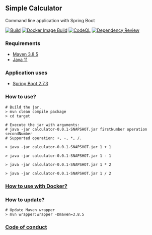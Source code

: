 ## Simple Calculator
Command line application with Spring Boot

[![Build](https://github.com/alecsandrapetruescu/calculator/actions/workflows/maven.yml/badge.svg)](https://github.com/alecsandrapetruescu/calculator/actions/workflows/maven.yml)
[![Docker Image Build](https://github.com/alecsandrapetruescu/calculator/actions/workflows/docker-image.yml/badge.svg)](https://github.com/alecsandrapetruescu/calculator/actions/workflows/docker-image.yml)
[![CodeQL](https://github.com/alecsandrapetruescu/calculator/actions/workflows/codeql.yml/badge.svg)](https://github.com/alecsandrapetruescu/calculator/actions/workflows/codeql.yml)
[![Dependency Review](https://github.com/alecsandrapetruescu/calculator/actions/workflows/dependency-review.yml/badge.svg)](https://github.com/alecsandrapetruescu/calculator/actions/workflows/dependency-review.yml)
### Requirements
- [Maven 3.8.5](https://maven.apache.org/index.html)
- [Java 11](https://openjdk.org/projects/jdk/11/)
### Application uses
- [Spring Boot 2.7.3](https://docs.spring.io/spring-boot/docs/current/reference/html/getting-started.html#getting-started.introducing-spring-boot)
### How to use?
```
# Build the jar.
> mvn clean compile package
> cd target

# Execute the jar with arguments:
# java -jar calculator-0.0.1-SNAPSHOT.jar firstNumber operation secondNumber
# Supported operation: +, -, *, /.

> java -jar calculator-0.0.1-SNAPSHOT.jar 1 + 1

> java -jar calculator-0.0.1-SNAPSHOT.jar 1 - 1

> java -jar calculator-0.0.1-SNAPSHOT.jar 1 * 2

> java -jar calculator-0.0.1-SNAPSHOT.jar 1 / 2
```
### [How to use with Docker?](./src/main/docker/README.md)
### How to update?
```
# Update Maven wrapper
> mvn wrapper:wrapper -Dmaven=3.8.5
```
### [Code of conduct](https://raw.githubusercontent.com/eclipse/.github/master/CODE_OF_CONDUCT.md)
